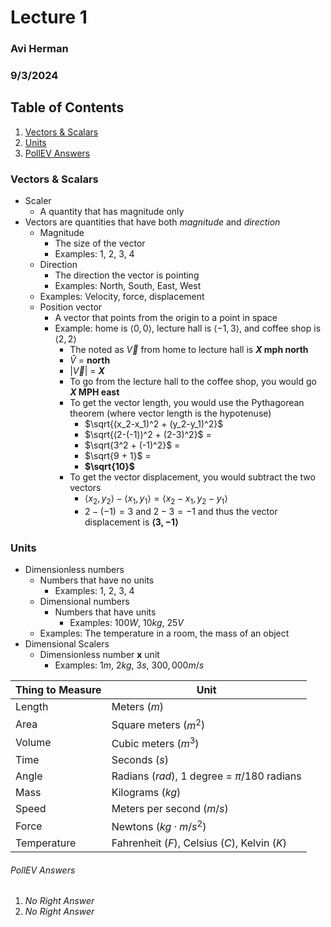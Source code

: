 # Lecture 1
### Avi Herman
### 9/3/2024

## Table of Contents
1. [Vectors & Scalars](#vectors--scalars)
2. [Units](#units)
3. [PollEV Answers](#pollev-answers)

### Vectors & Scalars
- Scaler  
  - A quantity that has magnitude only
- Vectors are quantities that have both *magnitude* and *direction*
  - Magnitude
    - The size of the vector
    - Examples: $1$, $2$, $3$, $4$
  - Direction
    - The direction the vector is pointing
    - Examples: North, South, East, West
  - Examples: Velocity, force, displacement
  - Position vector
    - A vector that points from the origin to a point in space
    - Example: home is $\langle 0, 0 \rangle$, lecture hall is $\langle -1, 3 \rangle$, and coffee shop is $\langle 2, 2 \rangle$
      - The noted as $\vec{V}$ from home to lecture hall is **$X$ mph north**
       - $\hat{V}$ = **north**
       - $|\vec{V}|$ = **$X$**
      - To go from the lecture hall to the coffee shop, you would go **$X$ MPH east**
       - To get the vector length, you would use the Pythagorean theorem (where vector length is the hypotenuse)
         - $\sqrt{(x_2-x_1)^2 + (y_2-y_1)^2}$
         - $\sqrt{(2-(-1))^2 + (2-3)^2}$ = 
         - $\sqrt{3^2 + (-1)^2}$ =
         - $\sqrt{9 + 1}$ = 
         - **$\sqrt{10}$**
       - To get the vector displacement, you would subtract the two vectors
         - $\langle x_2, y_2 \rangle - \langle x_1, y_1 \rangle = \langle x_2-x_1, y_2-y_1 \rangle$
         - $2-(-1) = 3$ and $2-3 = -1$ and thus the vector displacement is **$\langle 3, -1 \rangle$**

### Units
- Dimensionless numbers
  - Numbers that have no units
      - Examples: $1$, $2$, $3$, $4$
  - Dimensional numbers
    - Numbers that have units
      - Examples: $100W$, $10kg$, $25V$
  - Examples: The temperature in a room, the mass of an object
- Dimensional Scalers
  - Dimensionless number **x** unit
    - Examples: $1m$, $2kg$, $3s$, $300,000m/s$

| Thing to Measure    | Unit                                          |
|---------------------|-----------------------------------------------|
| Length              | Meters ($m$)                                  |
| Area                | Square meters ($m^2$)                         |
| Volume              | Cubic meters ($m^3$)                          |
| Time                | Seconds ($s$)                                 |
| Angle               | Radians ($rad$), $1$ degree = $\pi/180$ radians |
| Mass                | Kilograms ($kg$)                              |
| Speed               | Meters per second ($m/s$)                     |
| Force               | Newtons ($kg \cdot m/s^2$)                    |
| Temperature         | Fahrenheit ($F$), Celsius ($C$), Kelvin ($K$) |

###### PollEV Answers
1. *No Right Answer*
2. *No Right Answer*

